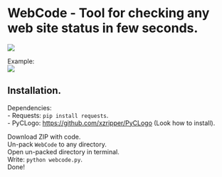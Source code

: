 # WebCode - Tool for checking any web site status in few seconds.

<img src="webcode.png">

Example:<br><img src="WebCodeExample.png">

## Installation.
Dependencies:<br>
    - Requests: ```pip install requests```.<br>
    - PyCLogo: https://github.com/xzripper/PyCLogo (Look how to install).

Download ZIP with code.<br>
Un-pack ```WebCode``` to any directory.<br>
Open un-packed directory in terminal.<br>
Write: ```python webcode.py```.<br>
Done!
